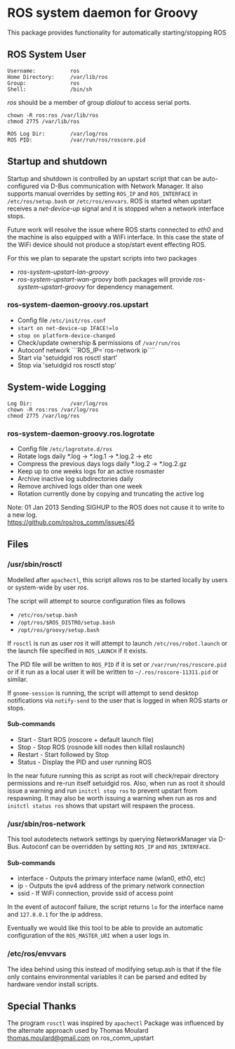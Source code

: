 # ROS system daemon for Groovy
This package provides functionality for automatically starting/stopping ROS

## ROS System User
    Username:           ros
    Home Directory:     /var/lib/ros
    Group:              ros
    Shell:              /bin/sh

*ros* should be a member of group *dialout* to access serial ports.

```chown -R ros:ros /var/lib/ros```  
```chmod 2775 /var/lib/ros```

    ROS Log Dir:        /var/log/ros
    ROS PID:            /var/run/ros/roscore.pid

## Startup and shutdown
Startup and shutdown is controlled by an upstart script that can be auto-configured via D-Bus communication with Network Manager. It also supports manual overrides by setting ```ROS_IP``` and ```ROS_INTERFACE``` in ```/etc/ros/setup.bash``` or ```/etc/ros/envvars```. ROS is started when upstart receives a *net-device-up* signal and it is stopped when a network interface stops.

Future work will resolve the issue where ROS starts connected to *eth0* and the machine is also equipped with a WiFi interface. In this case the state of the WiFi device should not produce a stop/start event effecting ROS.

For this we plan to separate the upstart scripts into two packages
* *ros-system-upstart-lan-groovy*
* *ros-system-upstart-wan-groovy*
both packages will provide *ros-system-upstart-groovy* for dependency management.

### ros-system-daemon-groovy.ros.upstart
* Config file ```/etc/init/ros.conf```
* ```start on net-device-up IFACE!=lo```
* ```stop on platform-device-changed```
* Check/update ownership & permissions of ```/var/run/ros```
* Autoconf network ```ROS_IP=`ros-network ip````
* Start via 'setuidgid ros rosctl start'
* Stop via 'setuidgid ros rosctl stop'

## System-wide Logging
    Log Dir:            /var/log/ros
    chown -R ros:ros /var/log/ros
    chmod 2775 /var/log/ros

### ros-system-daemon-groovy.ros.logrotate
* Config file ```/etc/logrotate.d/ros```
* Rotate logs daily *.log -> *.log.1 -> *.log.2 -> etc
* Compress the previous days logs daily *.log.2 -> *.log.2.gz
* Keep up to one weeks logs for an active rosmaster
* Archive inactive log subdirectories daily
* Remove archived logs older than one week
* Rotation currently done by copying and truncating the active log

Note: 01 Jan 2013 Sending SIGHUP to the ROS does not cause it to write to a new log.  
https://github.com/ros/ros_comm/issues/45

## Files
### /usr/sbin/rosctl
Modelled after ```apachectl```, this script allows ros to be started
locally by users or system-wide by user *ros*.

The script will attempt to source configuration files as follows
* ```/etc/ros/setup.bash```
* ```/opt/ros/$ROS_DISTRO/setup.bash```
* ```/opt/ros/groovy/setup.bash```

If ```rosctl``` is run as user *ros* it will attempt to launch ```/etc/ros/robot.launch``` or the launch file specified in ```ROS_LAUNCH``` if it exists.

The PID file will be written to ```ROS_PID``` if it is set or ```/var/run/ros/roscore.pid``` or if it run as a local user it will be written to ```~/.ros/roscore-11311.pid``` or similar.

If ```gnome-session``` is running, the script will attempt to send desktop notifications via ```notify-send``` to the user that is logged in when ROS starts or stops.

#### Sub-commands
* Start - Start ROS (roscore + default launch file)
* Stop - Stop ROS (rosnode kill nodes then killall roslaunch)
* Restart - Start followed by Stop
* Status - Display the PID and user running ROS

In the near future running this as script as root will check/repair directory permissions and re-run itself setuidgid ros. Also, when run as root it should issue a warning and run ```initctl stop ros``` to prevent upstart from respawning. It may also be worth issuing a warning when run as *ros* and ```initctl status ros``` shows that upstart will respawn the process.

### /usr/sbin/ros-network
This tool autodetects network settings by querying NetworkManager via D-Bus. Autoconf can be overridden by setting ```ROS_IP``` and ```ROS_INTERFACE```.

#### Sub-commands
* interface - Outputs the primary interface name (wlan0, eth0, etc)
* ip - Outputs the ipv4 address of the primary network connection
* ssid - If WiFi connection, provide ssid of access point

In the event of autoconf failure, the script returns ```lo``` for the interface name and ```127.0.0.1``` for the ip address.

Eventually we would like this tool to be able to provide an automatic configuration of the ```ROS_MASTER_URI``` when a user logs in.

### /etc/ros/envvars
The idea behind using this instead of modifying setup.ash is that if the file only contains environmental variables it can be parsed and edited by hardware vendor install scripts.

## Special Thanks
The program ```rosctl``` was inspired by ```apachectl```
Package was influenced by the alternate approach used by
Thomas Moulard <thomas.moulard@gmail.com> on ros_comm_upstart
